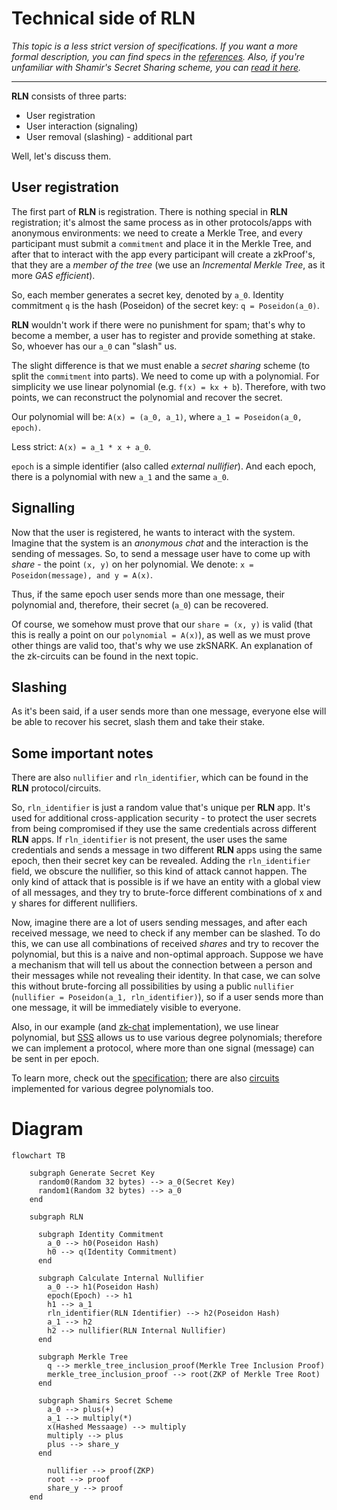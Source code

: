 # Technical side of RLN

*This topic is a less strict version of specifications. If you want a more formal description, you can find specs in the [references](./references.md). Also, if you're unfamiliar with Shamir's Secret Sharing scheme, you can [read it here](./sss.md).*

___

**RLN** consists of three parts:
* User registration
* User interaction (signaling)
* User removal (slashing) - additional part

Well, let's discuss them.

## User registration
The first part of **RLN** is registration. There is nothing special in **RLN** registration; it's almost the same process as in other protocols/apps with anonymous environments: we need to create a Merkle Tree, and every participant must submit a `commitment` and place it in the Merkle Tree, and after that to interact with the app every participant will create a zkProof's, that they are a *member of the tree* (we use an *Incremental Merkle Tree*, as it more *GAS efficient*).

So, each member generates a secret key, denoted by `a_0`. Identity commitment `q` is the hash (Poseidon) of the secret key: `q = Poseidon(a_0)`.

**RLN** wouldn't work if there were no punishment for spam; that's why to become a member, a user has to register and provide something at stake. So, whoever has our `a_0` can "slash" us. 

The slight difference is that we must enable a *secret sharing* scheme (to split the `commitment` into parts). We need to come up with a polynomial. For simplicity we use linear polynomial (e.g. `f(x) = kx + b`). Therefore, with two points, we can reconstruct the polynomial and recover the secret. 

Our polynomial will be: `A(x) = (a_0, a_1)`, where `a_1 = Poseidon(a_0, epoch)`.

Less strict: `A(x) = a_1 * x + a_0`.

`epoch` is a simple identifier (also called *external nullifier*). And each epoch, there is a polynomial with new `a_1` and the same `a_0`. 

## Signalling
Now that the user is registered, he wants to interact with the system. Imagine that the system is an *anonymous chat* and the interaction is the sending of messages. 
So, to send a message user have to come up with *share* - the point `(x, y)` on her polynomial. 
We denote: `x = Poseidon(message), and y = A(x)`. 

Thus, if the same epoch user sends more than one message, their polynomial and, therefore, their secret (`a_0`) can be recovered.

Of course, we somehow must prove that our `share = (x, y)` is valid (that this is really a point on our `polynomial = A(x)`), as well as we must prove other things are valid too, that's why we use zkSNARK. An explanation of the zk-circuits can be found in the next topic.

## Slashing
As it's been said, if a user sends more than one message, everyone else will be able to recover his secret, slash them and take their stake.

## Some important notes
There are also `nullifier` and `rln_identifier`, which can be found in the **RLN** protocol/circuits.

So, `rln_identifier` is just a random value that's unique per **RLN** app. It's used for additional cross-application security - to protect the user secrets from being compromised if they use the same credentials across different **RLN** apps. If `rln_identifier` is not present, the user uses the same credentials and sends a message in two different **RLN** apps using the same epoch, then their secret key can be revealed. Adding the `rln_identifier` field, we obscure the nullifier, so this kind of attack cannot happen. The only kind of attack that is possible is if we have an entity with a global view of all messages, and they try to brute-force different combinations of x and y shares for different nullifiers.

Now, imagine there are a lot of users sending messages, and after each received message, we need to check if any member can be slashed. To do this, we can use all combinations of received *shares* and try to recover the polynomial, but this is a naive and non-optimal approach. Suppose we have a mechanism that will tell us about the connection between a person and their messages while not revealing their identity. In that case, we can solve this without brute-forcing all possibilities by using a public `nullifier` (`nullifier = Poseidon(a_1, rln_identifier)`), so if a user sends more than one message, it will be immediately visible to everyone.

Also, in our example (and [zk-chat](https://github.com/njofce/zk-chat) implementation), we use linear polynomial, but [SSS](sss.md) allows us to use various degree polynomials; therefore we can implement a protocol, where more than one signal (message) can be sent in per epoch. 

To learn more, check out the [specification](https://hackmd.io/7GR5Vi28Rz2EpEmLK0E0Aw?view); there are also [circuits](https://github.com/privacy-scaling-explorations/rln/tree/master/circuits) implemented for various degree polynomials too.

# Diagram

```mermaid
flowchart TB

    subgraph Generate Secret Key
      random0(Random 32 bytes) --> a_0(Secret Key)
      random1(Random 32 bytes) --> a_0
    end

    subgraph RLN

      subgraph Identity Commitment
        a_0 --> h0(Poseidon Hash)
        h0 --> q(Identity Commitment)
      end

      subgraph Calculate Internal Nullifier
        a_0 --> h1(Poseidon Hash)
        epoch(Epoch) --> h1
        h1 --> a_1
        rln_identifier(RLN Identifier) --> h2(Poseidon Hash)
        a_1 --> h2
        h2 --> nullifier(RLN Internal Nullifier)
      end

      subgraph Merkle Tree
        q --> merkle_tree_inclusion_proof(Merkle Tree Inclusion Proof)
        merkle_tree_inclusion_proof --> root(ZKP of Merkle Tree Root)
      end

      subgraph Shamirs Secret Scheme
        a_0 --> plus(+)
        a_1 --> multiply(*)
        x(Hashed Messaage) --> multiply
        multiply --> plus
        plus --> share_y
      end

        nullifier --> proof(ZKP)
        root --> proof
        share_y --> proof
    end

```
